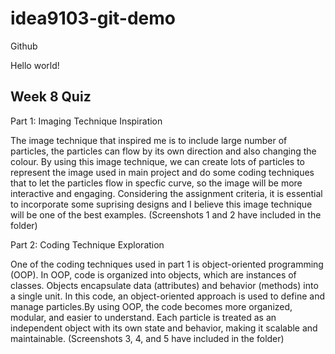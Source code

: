 # idea9103-git-demo
Github

Hello world!

## Week 8 Quiz

Part 1: Imaging Technique Inspiration

The image technique that inspired me is to include large number of particles, the particles can flow by its own direction and also changing the colour. By using this image technique, we can create lots of particles to represent the image used in main project and do some coding techniques that to let the particles flow in specfic curve, so the image will be more interactive and engaging. Considering the assignment criteria, it is essential to incorporate some suprising designs and I believe this image technique will be one of the best examples. (Screenshots 1 and 2 have included in the folder)


Part 2: Coding Technique Exploration

One of the coding techniques used in part 1 is object-oriented programming (OOP). In OOP, code is organized into objects, which are instances of classes. Objects encapsulate data (attributes) and behavior (methods) into a single unit. In this code, an object-oriented approach is used to define and manage particles.By using OOP, the code becomes more organized, modular, and easier to understand. Each particle is treated as an independent object with its own state and behavior, making it scalable and maintainable.
(Screenshots 3, 4, and 5 have included in the folder)